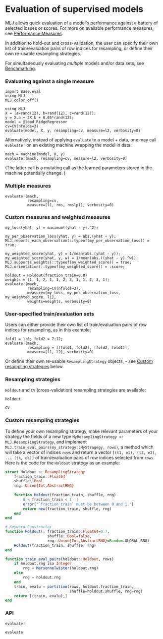 # Evaluation of supervised models

MLJ allows quick evaluation of a model's performance against a battery
of selected losses or scores. For more on available performance
measures, see [Performance Measures](performance_measures.md).

In addition to hold-out and cross-validation, the user can specify
their own list of train/evaluation pairs of row indices for
resampling, or define their own re-usable resampling strategies.

For simultaneously evaluating *multiple* models and/or data
sets, see [Benchmarking](benchmarking.md).


### Evaluating against a single measure

```@setup evaluation_of_supervised_models
import Base.eval
using MLJ
MLJ.color_off() 
```

```@repl evaluation_of_supervised_models
using MLJ
X = (a=rand(12), b=rand(12), c=rand(12));
y = X.a + 2X.b + 0.05*rand(12);
model = @load RidgeRegressor
cv=CV(nfolds=3)
evaluate(model, X, y, resampling=cv, measure=l2, verbosity=0)
```

Alternatively, instead of applying `evaluate` to a model + data, one
may call `evaluate!` on an existing machine wrapping the model in
data:

```@repl evaluation_of_supervised_models
mach = machine(model, X, y)
evaluate!(mach, resampling=cv, measure=l2, verbosity=0)
```

(The latter call is a mutating call as the learned parameters stored in the
machine potentially change. )

### Multiple measures

```@repl evaluation_of_supervised_models
evaluate!(mach,
          resampling=cv,
          measure=[l1, rms, rmslp1], verbosity=0)
```

### Custom measures and weighted measures

```@repl evaluation_of_supervised_models
my_loss(yhat, y) = maximum((yhat - y).^2);

my_per_observation_loss(yhat, y) = abs.(yhat - y);
MLJ.reports_each_observation(::typeof(my_per_observation_loss)) = true;

my_weighted_score(yhat, y) = 1/mean(abs.(yhat - y));
my_weighted_score(yhat, y, w) = 1/mean(abs.((yhat - y).^w));
MLJ.supports_weights(::typeof(my_weighted_score)) = true;
MLJ.orientation(::typeof(my_weighted_score)) = :score;

holdout = Holdout(fraction_train=0.8)
weights = [1, 1, 2, 1, 1, 2, 3, 1, 1, 2, 3, 1];
evaluate!(mach,
          resampling=CV(nfolds=3),
          measure=[my_loss, my_per_observation_loss, my_weighted_score, l1],
          weights=weights, verbosity=0)
```

### User-specified train/evaluation sets

Users can either provide their own list of train/evaluation pairs of row indices for resampling, as in this example:

```@repl evaluation_of_supervised_models
fold1 = 1:6; fold2 = 7:12;
evaluate!(mach,
          resampling = [(fold1, fold2), (fold2, fold1)],
          measure=[l1, l2], verbosity=0)
```

Or define their own re-usable `ResamplingStrategy` objects, - see
[Custom resampling strategies](@ref) below.


### Resampling strategies

`Holdout` and `CV` (cross-validation) resampling strategies are
available:


```@docs
Holdout
```

```@docs
CV
```


### Custom resampling strategies

To define your own resampling strategy, make relevant parameters of
your strategy the fields of a new type `MyResamplingStrategy <:
MLJ.ResamplingStrategy`, and implement
`MLJ.train_eval_pairs(my_strategy::MyStragegy, rows)`, a method which will take
a vector of indices `rows` and return a vector `[(t1, e1), (t2, e2),
... (tk, ek)]` of train/evaluation pairs of row indices selected from
`rows`. Here is the code for the `Holdout` strategy as an example:

```julia
struct Holdout <: ResamplingStrategy
    fraction_train::Float64
    shuffle::Bool
    rng::Union{Int,AbstractRNG}
	
    function Holdout(fraction_train, shuffle, rng)
        0 < fraction_train < 1 || 
		error("`fraction_train` must be between 0 and 1.")
        return new(fraction_train, shuffle, rng)
    end
end

# Keyword Constructor
function Holdout(; fraction_train::Float64=0.7,
                   shuffle::Bool=false,
                   rng::Union{Int,AbstractRNG}=Random.GLOBAL_RNG)
    Holdout(fraction_train, shuffle, rng)
end

function train_eval_pairs(holdout::Holdout, rows)
    if holdout.rng isa Integer
        rng = MersenneTwister(holdout.rng)
    else
        rng = holdout.rng
    end
    train, evalu = partition(rows, holdout.fraction_train,
                             shuffle=holdout.shuffle, rng=rng)
    return [(train, evalu),]
end
```


### API

```@docs
evaluate!
```

```@docs
evaluate
```
